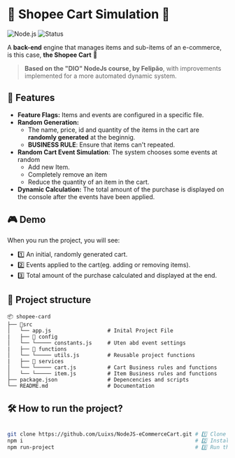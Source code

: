 # 🛒 Shopee Cart Simulation 🛒


![Node.js](https://img.shields.io/badge/Node.js-v20.0+-green?style=flat&logo=node.js) ![Status](https://img.shields.io/badge/Status-Completed-brightgreen?style=flat)

A **back-end** engine that manages items and sub-items of an e-commerce, is this case, **the Shopee Cart** 🚀  
> **Based on the "DIO" NodeJs course, by Felipão**, with improvements implemented for a more automated dynamic system.

## 🔧 Features 

- **Feature Flags:** Items and events are configured in a specific file.
- **Random Generation:**  
  - The name, price, id and quantity of the items in the cart are **randomly generated** at the beginnig.
  - **BUSINESS RULE**: Ensure that items can't repeated.
- **Random Cart Event Simulation**: The system chooses some events at random
  - Add new Item.
  - Completely remove an item
  - Reduce the quantity of an item in the cart.
- **Dynamic Calculation:** The total amount of the purchase is displayed on the console after the events have been applied.

## 🎮 Demo 

When you run the project, you will see:

-  1️⃣ An initial, randomly generated cart.
-  2️⃣ Events applied to the cart(eg. adding or removing items).
-  3️⃣ Total amount of the purchase calculated and displayed at the end.

## 📂 Project structure 

```plaintext
📦 shopee-card
├── 📁src
│   └── app.js                  # Inital Project File
|   ├── 📁 config
│   └── └───── constants.js     # Uten abd event settings
|   ├── 📁 functions
│   └── └───── utils.js         # Reusable project functions
|   ├── 📁 services
│   └── └───── cart.js          # Cart Business rules and functions
│   └── └───── item.js          # Item Business rules and functions
├── package.json                # Depencencies and scripts
└── README.md                   # Documentation

```

## 🛠️ How to run the project?


```bash

git clone https://github.com/Luixs/NodeJS-eCommerceCart.git # 1️⃣ Clone 
npm i                                                       # 2️⃣ Install Packages
npm run-project                                             # 3️⃣ Run the project using this command
